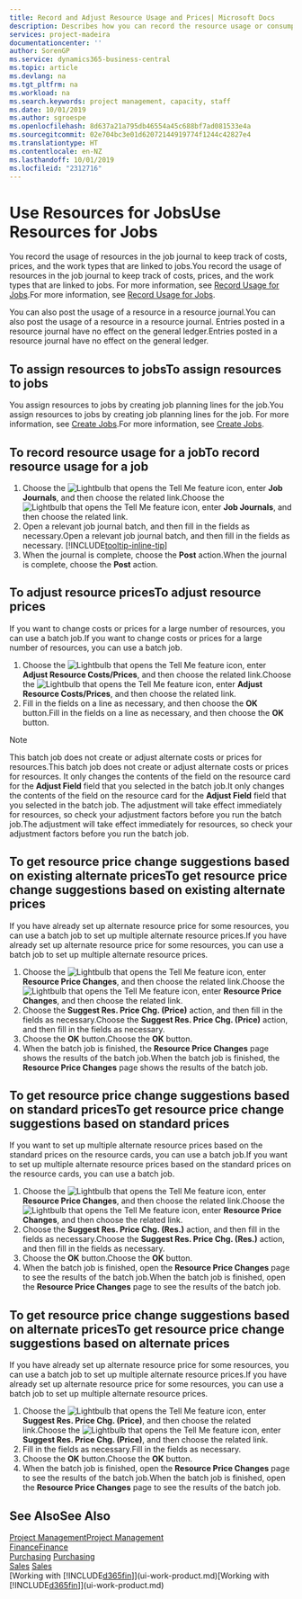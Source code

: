 ```yaml
---
title: Record and Adjust Resource Usage and Prices| Microsoft Docs
description: Describes how you can record the resource usage or consumption associated with a job, to keep track and manage costs, prices, and work types.
services: project-madeira
documentationcenter: ''
author: SorenGP
ms.service: dynamics365-business-central
ms.topic: article
ms.devlang: na
ms.tgt_pltfrm: na
ms.workload: na
ms.search.keywords: project management, capacity, staff
ms.date: 10/01/2019
ms.author: sgroespe
ms.openlocfilehash: 8d637a21a795db46554a45c688bf7ad081533e4a
ms.sourcegitcommit: 02e704bc3e01d62072144919774f1244c42827e4
ms.translationtype: HT
ms.contentlocale: en-NZ
ms.lasthandoff: 10/01/2019
ms.locfileid: "2312716"
---
```

# <a name="use-resources-for-jobs"></a><span data-ttu-id="ee71b-103">Use Resources for Jobs</span><span class="sxs-lookup"><span data-stu-id="ee71b-103">Use Resources for Jobs</span></span>
<span data-ttu-id="ee71b-104">You record the usage of resources in the job journal to keep track of costs, prices, and the work types that are linked to jobs.</span><span class="sxs-lookup"><span data-stu-id="ee71b-104">You record the usage of resources in the job journal to keep track of costs, prices, and the work types that are linked to jobs.</span></span> <span data-ttu-id="ee71b-105">For more information, see [Record Usage for Jobs](projects-how-record-job-usage.md).</span><span class="sxs-lookup"><span data-stu-id="ee71b-105">For more information, see [Record Usage for Jobs](projects-how-record-job-usage.md).</span></span>

<span data-ttu-id="ee71b-106">You can also post the usage of a resource in a resource journal.</span><span class="sxs-lookup"><span data-stu-id="ee71b-106">You can also post the usage of a resource in a resource journal.</span></span> <span data-ttu-id="ee71b-107">Entries posted in a resource journal have no effect on the general ledger.</span><span class="sxs-lookup"><span data-stu-id="ee71b-107">Entries posted in a resource journal have no effect on the general ledger.</span></span>

## <a name="to-assign-resources-to-jobs"></a><span data-ttu-id="ee71b-108">To assign resources to jobs</span><span class="sxs-lookup"><span data-stu-id="ee71b-108">To assign resources to jobs</span></span>
<span data-ttu-id="ee71b-109">You assign resources to jobs by creating job planning lines for the job.</span><span class="sxs-lookup"><span data-stu-id="ee71b-109">You assign resources to jobs by creating job planning lines for the job.</span></span> <span data-ttu-id="ee71b-110">For more information, see [Create Jobs](projects-how-create-jobs.md).</span><span class="sxs-lookup"><span data-stu-id="ee71b-110">For more information, see [Create Jobs](projects-how-create-jobs.md).</span></span>

## <a name="to-record-resource-usage-for-a-job"></a><span data-ttu-id="ee71b-111">To record resource usage for a job</span><span class="sxs-lookup"><span data-stu-id="ee71b-111">To record resource usage for a job</span></span>
1. <span data-ttu-id="ee71b-112">Choose the ![Lightbulb that opens the Tell Me feature](media/ui-search/search_small.png "Tell me what you want to do") icon, enter **Job Journals**, and then choose the related link.</span><span class="sxs-lookup"><span data-stu-id="ee71b-112">Choose the ![Lightbulb that opens the Tell Me feature](media/ui-search/search_small.png "Tell me what you want to do") icon, enter **Job Journals**, and then choose the related link.</span></span>
2. <span data-ttu-id="ee71b-113">Open a relevant job journal batch, and then fill in the fields as necessary.</span><span class="sxs-lookup"><span data-stu-id="ee71b-113">Open a relevant job journal batch, and then fill in the fields as necessary.</span></span> [!INCLUDE[tooltip-inline-tip](includes/tooltip-inline-tip_md.md)]
3. <span data-ttu-id="ee71b-114">When the journal is complete, choose the **Post** action.</span><span class="sxs-lookup"><span data-stu-id="ee71b-114">When the journal is complete, choose the **Post** action.</span></span>

## <a name="to-adjust-resource-prices"></a><span data-ttu-id="ee71b-115">To adjust resource prices</span><span class="sxs-lookup"><span data-stu-id="ee71b-115">To adjust resource prices</span></span>
<span data-ttu-id="ee71b-116">If you want to change costs or prices for a large number of resources, you can use a batch job.</span><span class="sxs-lookup"><span data-stu-id="ee71b-116">If you want to change costs or prices for a large number of resources, you can use a batch job.</span></span>  

1. <span data-ttu-id="ee71b-117">Choose the ![Lightbulb that opens the Tell Me feature](media/ui-search/search_small.png "Tell me what you want to do") icon, enter **Adjust Resource Costs/Prices**, and then choose the related link.</span><span class="sxs-lookup"><span data-stu-id="ee71b-117">Choose the ![Lightbulb that opens the Tell Me feature](media/ui-search/search_small.png "Tell me what you want to do") icon, enter **Adjust Resource Costs/Prices**, and then choose the related link.</span></span>
2. <span data-ttu-id="ee71b-118">Fill in the fields on a line as necessary, and then choose the **OK** button.</span><span class="sxs-lookup"><span data-stu-id="ee71b-118">Fill in the fields on a line as necessary, and then choose the **OK** button.</span></span>

> [!NOTE]  
>   <span data-ttu-id="ee71b-119">This batch job does not create or adjust alternate costs or prices for resources.</span><span class="sxs-lookup"><span data-stu-id="ee71b-119">This batch job does not create or adjust alternate costs or prices for resources.</span></span> <span data-ttu-id="ee71b-120">It only changes the contents of the field on the resource card for the **Adjust Field** field that you selected in the batch job.</span><span class="sxs-lookup"><span data-stu-id="ee71b-120">It only changes the contents of the field on the resource card for the **Adjust Field** field that you selected in the batch job.</span></span> <span data-ttu-id="ee71b-121">The adjustment will take effect immediately for resources, so check your adjustment factors before you run the batch job.</span><span class="sxs-lookup"><span data-stu-id="ee71b-121">The adjustment will take effect immediately for resources, so check your adjustment factors before you run the batch job.</span></span>

## <a name="to-get-resource-price-change-suggestions-based-on-existing-alternate-prices"></a><span data-ttu-id="ee71b-122">To get resource price change suggestions based on existing alternate prices</span><span class="sxs-lookup"><span data-stu-id="ee71b-122">To get resource price change suggestions based on existing alternate prices</span></span>
<span data-ttu-id="ee71b-123">If you have already set up alternate resource price for some resources, you can use a batch job to set up multiple alternate resource prices.</span><span class="sxs-lookup"><span data-stu-id="ee71b-123">If you have already set up alternate resource price for some resources, you can use a batch job to set up multiple alternate resource prices.</span></span>

1. <span data-ttu-id="ee71b-124">Choose the ![Lightbulb that opens the Tell Me feature](media/ui-search/search_small.png "Tell me what you want to do") icon, enter **Resource Price Changes**, and then choose the related link.</span><span class="sxs-lookup"><span data-stu-id="ee71b-124">Choose the ![Lightbulb that opens the Tell Me feature](media/ui-search/search_small.png "Tell me what you want to do") icon, enter **Resource Price Changes**, and then choose the related link.</span></span>
2. <span data-ttu-id="ee71b-125">Choose the **Suggest Res. Price Chg. (Price)** action, and then fill in the fields as necessary.</span><span class="sxs-lookup"><span data-stu-id="ee71b-125">Choose the **Suggest Res. Price Chg. (Price)** action, and then fill in the fields as necessary.</span></span>
3. <span data-ttu-id="ee71b-126">Choose the **OK** button.</span><span class="sxs-lookup"><span data-stu-id="ee71b-126">Choose the **OK** button.</span></span>  
4. <span data-ttu-id="ee71b-127">When the batch job is finished, the **Resource Price Changes** page shows the results of the batch job.</span><span class="sxs-lookup"><span data-stu-id="ee71b-127">When the batch job is finished, the **Resource Price Changes** page shows the results of the batch job.</span></span>

## <a name="to-get-resource-price-change-suggestions-based-on-standard-prices"></a><span data-ttu-id="ee71b-128">To get resource price change suggestions based on standard prices</span><span class="sxs-lookup"><span data-stu-id="ee71b-128">To get resource price change suggestions based on standard prices</span></span>
<span data-ttu-id="ee71b-129">If you want to set up multiple alternate resource prices based on the standard prices on the resource cards, you can use a batch job.</span><span class="sxs-lookup"><span data-stu-id="ee71b-129">If you want to set up multiple alternate resource prices based on the standard prices on the resource cards, you can use a batch job.</span></span>  

1. <span data-ttu-id="ee71b-130">Choose the ![Lightbulb that opens the Tell Me feature](media/ui-search/search_small.png "Tell me what you want to do") icon, enter **Resource Price Changes**, and then choose the related link.</span><span class="sxs-lookup"><span data-stu-id="ee71b-130">Choose the ![Lightbulb that opens the Tell Me feature](media/ui-search/search_small.png "Tell me what you want to do") icon, enter **Resource Price Changes**, and then choose the related link.</span></span>
2. <span data-ttu-id="ee71b-131">Choose the **Suggest Res. Price Chg. (Res.)** action, and then fill in the fields as necessary.</span><span class="sxs-lookup"><span data-stu-id="ee71b-131">Choose the **Suggest Res. Price Chg. (Res.)** action, and then fill in the fields as necessary.</span></span>  
3. <span data-ttu-id="ee71b-132">Choose the **OK** button.</span><span class="sxs-lookup"><span data-stu-id="ee71b-132">Choose the **OK** button.</span></span>  
4. <span data-ttu-id="ee71b-133">When the batch job is finished, open the **Resource Price Changes** page to see the results of the batch job.</span><span class="sxs-lookup"><span data-stu-id="ee71b-133">When the batch job is finished, open the **Resource Price Changes** page to see the results of the batch job.</span></span>

## <a name="to-get-resource-price-change-suggestions-based-on-alternate-prices"></a><span data-ttu-id="ee71b-134">To get resource price change suggestions based on alternate prices</span><span class="sxs-lookup"><span data-stu-id="ee71b-134">To get resource price change suggestions based on alternate prices</span></span>
<span data-ttu-id="ee71b-135">If you have already set up alternate resource price for some resources, you can use a batch job to set up multiple alternate resource prices.</span><span class="sxs-lookup"><span data-stu-id="ee71b-135">If you have already set up alternate resource price for some resources, you can use a batch job to set up multiple alternate resource prices.</span></span>

1. <span data-ttu-id="ee71b-136">Choose the ![Lightbulb that opens the Tell Me feature](media/ui-search/search_small.png "Tell me what you want to do") icon, enter **Suggest Res. Price Chg. (Price)**, and then choose the related link.</span><span class="sxs-lookup"><span data-stu-id="ee71b-136">Choose the ![Lightbulb that opens the Tell Me feature](media/ui-search/search_small.png "Tell me what you want to do") icon, enter **Suggest Res. Price Chg. (Price)**, and then choose the related link.</span></span>  
2. <span data-ttu-id="ee71b-137">Fill in the fields as necessary.</span><span class="sxs-lookup"><span data-stu-id="ee71b-137">Fill in the fields as necessary.</span></span>
3. <span data-ttu-id="ee71b-138">Choose the **OK** button.</span><span class="sxs-lookup"><span data-stu-id="ee71b-138">Choose the **OK** button.</span></span>  
4. <span data-ttu-id="ee71b-139">When the batch job is finished, open the **Resource Price Changes** page to see the results of the batch job.</span><span class="sxs-lookup"><span data-stu-id="ee71b-139">When the batch job is finished, open the **Resource Price Changes** page to see the results of the batch job.</span></span>

## <a name="see-also"></a><span data-ttu-id="ee71b-140">See Also</span><span class="sxs-lookup"><span data-stu-id="ee71b-140">See Also</span></span>
[<span data-ttu-id="ee71b-141">Project Management</span><span class="sxs-lookup"><span data-stu-id="ee71b-141">Project Management</span></span>](projects-manage-projects.md)  
[<span data-ttu-id="ee71b-142">Finance</span><span class="sxs-lookup"><span data-stu-id="ee71b-142">Finance</span></span>](finance.md)  
<span data-ttu-id="ee71b-143">[Purchasing](purchasing-manage-purchasing.md)       </span><span class="sxs-lookup"><span data-stu-id="ee71b-143">[Purchasing](purchasing-manage-purchasing.md)       </span></span>  
<span data-ttu-id="ee71b-144">[Sales](sales-manage-sales.md)   </span><span class="sxs-lookup"><span data-stu-id="ee71b-144">[Sales](sales-manage-sales.md)   </span></span>  
<span data-ttu-id="ee71b-145">[Working with [!INCLUDE[d365fin](includes/d365fin_md.md)]](ui-work-product.md)</span><span class="sxs-lookup"><span data-stu-id="ee71b-145">[Working with [!INCLUDE[d365fin](includes/d365fin_md.md)]](ui-work-product.md)</span></span>  
